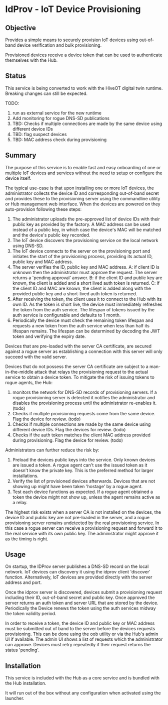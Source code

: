 # IdProv - IoT Device Provisioning

## Objective

Provides a simple means to securely provision IoT devices using out-of-band device verification and bulk provisioning. 

Provisioned devices receive a device token that can be used to authenticate themselves with the Hub.

## Status

This service is being converted to work with the HiveOT digital twin runtime. Breaking changes can still be expected.

TODO:
1. run as external service for the new runtime
1. Add monitoring for rogue DNS-SD publications 
2. TBD: Checks if multiple connections are made by the same device using different device IDs
3. TBD: flag suspect devices
4. TBD: MAC address check during provisioning

## Summary 

The purpose of this service is to enable fast and easy onboarding of one or multiple IoT devices and services without the need to setup or configure the device itself. 

The typical use-case is that upon installing one or more IoT devices, the administrator collects the device ID and corresponding out-of-band secret and provides these to the provisioning server using the commandline utility or Hub management web interface. When the devices are powered on they auto-provision following these steps:

1. The administrator uploads the pre-approved list of device IDs with their public key as provided by the factory. A MAC address can be used instead of a public key, in which case the device's MAC will be matched and the device's public key recorded.
1. The IoT device discovers the provisioning service on the local network using DNS-SD. 
1. The IoT device connects to the server on the provisioning port and initiates the start of the provisioning process, providing its actual ID, public key and MAC address.
1. The server verifies the ID, public key and MAC address. 
   A: if client ID is unknown then the administrator must approve the request. The server returns a 'pending approval' answer.
   B: if the client ID and public key are known, the client is added and a short lived auth token is returned. 
   C: if the client ID and MAC are known, the client is added along with the provided public key and a short-lived auth token is returned.
5. After receiving the token, the client uses it to connect to the Hub with its own ID. As the token is short live, the device must immediately refreshes the token from the auth service. The lifespan of tokens issued by the auth service is configurable and defaults to 1 month. 
6. Periodically the device must check the remaining token lifespan and requests a new token from the auth service when less than half its lifespan remains.  The lifespan can be determined by decoding the JWT token and verifying the expiry date. 

Devices that are pre-loaded with the server CA certificate, are secured against a rogue server as establishing a connection with this server will only succeed with the valid server.

Devices that do not possess the server CA certificate are subject to a man-in-the-middle attack that relays the provisioning request to the actual service to obtain a device token.
To mitigate the risk of issuing tokens to rogue agents, the Hub:
1. monitors the network for DNS-SD records of provisioning servers. If a rogue provisioning server is detected it notifies the administrator and disables the provisioning process until the administrator re-enables it. (todo)
2. Checks if multiple provisioning requests come from the same device. Flag the device for review. (todo)
3. Checks if multiple connections are made by the same device using different device IDs. Flag the devices for review. (todo)
4. Checks if the auth token matches the client MAC address provided during provisioning. Flag the device for review. (todo)  

Administrators can further reduce the risk by:
1. Preload the devices public keys into the service. Only known devices are issued a token. A rogue agent can't use the issued token as it doesn't know the private key.  This is the preferred method for larger installations.
2. Verify the list of provisioned devices afterwards. Devices that are not showing up might have been taken 'hostage' by a rogue agent. 
3. Test each device functions as expected. If a rogue agent obtained a token the device might not show up, unless the agent remains active as a relay.

The highest risk exists when a server CA is not installed on the devices, the device ID and public key are not pre-loaded in the server, and a rogue provisioning server remains undetected by the real provisioning service. In this case a rogue server can receive a provisioning request and forward it to the real service with its own public key. The administrator might approve it as the timing is right. 


## Usage

On startup, the IDProv server publishes a DNS-SD record on the local network. IoT devices can discovery it using the idprov client 'discover' function. Alternatively, IoT devices are provided directly with the server address and port.

Once the idprov server is discovered, devices submit a provisioning request including their ID, out-of-band secret and public key. Once approved the server returns an auth token and server URL that are stored by the device. Periodically the Device renews the token using the auth services midway the token validity period.

In order to receive a token, the device ID and public key or MAC address must be submitted out of band to the server before the devices requests provisioning. This can be done using the oob utility or via the Hub's admin UI if available. The admin UI shows a list of requests which the administrator can approve. Devices must retry repeatedly if their request returns the status 'pending'.

## Installation

This service is included with the Hub as a core service and is bundled with the Hub installation.

It will run out of the box without any configuration when activated using the launcher.

